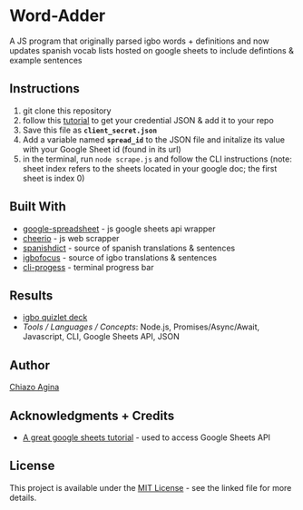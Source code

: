 # Word-Adder
A JS program that originally parsed igbo words + definitions and now updates spanish vocab lists hosted on google sheets to include defintions & example sentences

## Instructions
1. git clone this repository
2. follow this [tutorial](https://www.fastcomet.com/tutorials/nodejs/google-spreadsheet-package) to get your credential JSON & add it to your repo
3. Save this file as **`client_secret.json`**
4. Add a variable named **`spread_id`** to the JSON file and initalize its value with your Google Sheet id (found in its url)
5. in the terminal, run `node scrape.js` and follow the CLI instructions (note: sheet index refers to the sheets located in your google doc; the first sheet is index 0)

## Built With
* [google-spreadsheet](https://www.npmjs.com/package/google-spreadsheet) - js google sheets api wrapper
* [cheerio](http://cheerio.js.org/) - js web scrapper
* [spanishdict](https://www.spanishdict.com/) - source of spanish translations & sentences
* [igbofocus](http://www.igbofocus.co.uk/Igbo-Language/Learn-Some-Every-Day-Igbo-Word/learn-some-every-day-igbo-words.html) - source of igbo translations & sentences
* [cli-progess](https://www.npmjs.com/package/cli-progress) - terminal progress bar

## Results
* [igbo quizlet deck](https://quizlet.com/_6j7wyw)
* *Tools / Languages / Concepts*: Node.js, Promises/Async/Await, Javascript, CLI, Google Sheets API, JSON 

## Author
[Chiazo Agina](https://chiazo.github.io)

## Acknowledgments + Credits
* [A great google sheets tutorial](https://www.fastcomet.com/tutorials/nodejs/google-spreadsheet-package)  - used to access Google Sheets API

## License

This project is available under the [MIT License](LICENSE.md) - see the linked file for more details.
